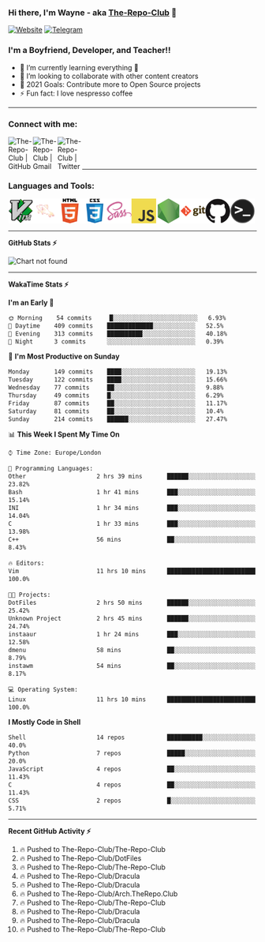 ### Hi there, I'm Wayne - aka [The-Repo-Club][website] 👋

[![Website](https://img.shields.io/website?label=github.com/The-Repo-Club/&color=orange&style=flat-square&url=https://github.com/The-Repo-Club/)][website]
[![Telegram](https://img.shields.io/badge/Chat%20on-Telegram-orange.svg?color=orange&logo=telegram&style=flat-square)][telegram]

### I'm a Boyfriend, Developer, and Teacher!!

- 🌱 I’m currently learning everything 🤣
- 👯 I’m looking to collaborate with other content creators
- 🥅 2021 Goals: Contribute more to Open Source projects
- ⚡ Fun fact: I love nespresso coffee

---
### Connect with me:

[<img align="left" alt="The-Repo-Club | GitHub" width="50px" src="https://cdn.jsdelivr.net/npm/simple-icons@v3/icons/github.svg" />][website]
[<img align="left" alt="The-Repo-Club | Gmail" width="50px" src="https://cdn.jsdelivr.net/npm/simple-icons@v3/icons/gmail.svg" />][email]
[<img align="left" alt="The-Repo-Club | Twitter" width="50px" src="https://cdn.jsdelivr.net/npm/simple-icons@v3/icons/telegram.svg" />][telegram]

[website]: https://github.com/The-Repo-Club/
[email]: mailto:wayne6324@gmail.com
[telegram]: https://t.me/TheRepoClub

<br />
<br />
<br />

---
### Languages and Tools:

<img align="left" alt="Vim" width="50px" src="https://raw.githubusercontent.com/github/explore/80688e429a7d4ef2fca1e82350fe8e3517d3494d/topics/vim/vim.png" />
<img align="left" alt="Fish" width="50px" src="https://raw.githubusercontent.com/github/explore/80688e429a7d4ef2fca1e82350fe8e3517d3494d/topics/fish/fish.png" />
<img align="left" alt="HTML5" width="50px" src="https://raw.githubusercontent.com/github/explore/80688e429a7d4ef2fca1e82350fe8e3517d3494d/topics/html/html.png" />
<img align="left" alt="CSS3" width="50px" src="https://raw.githubusercontent.com/github/explore/80688e429a7d4ef2fca1e82350fe8e3517d3494d/topics/css/css.png" />
<img align="left" alt="Sass" width="50px" src="https://raw.githubusercontent.com/github/explore/80688e429a7d4ef2fca1e82350fe8e3517d3494d/topics/sass/sass.png" />
<img align="left" alt="JavaScript" width="50px" src="https://raw.githubusercontent.com/github/explore/80688e429a7d4ef2fca1e82350fe8e3517d3494d/topics/javascript/javascript.png" />
<img align="left" alt="Node.js" width="50px" src="https://raw.githubusercontent.com/github/explore/80688e429a7d4ef2fca1e82350fe8e3517d3494d/topics/nodejs/nodejs.png" />
<img align="left" alt="Git" width="50px" src="https://raw.githubusercontent.com/github/explore/80688e429a7d4ef2fca1e82350fe8e3517d3494d/topics/git/git.png" />
<img align="left" alt="GitHub" width="50px" src="https://raw.githubusercontent.com/github/explore/78df643247d429f6cc873026c0622819ad797942/topics/github/github.png" />
<img align="left" alt="Terminal" width="50px" src="https://raw.githubusercontent.com/github/explore/80688e429a7d4ef2fca1e82350fe8e3517d3494d/topics/terminal/terminal.png" />

<br />
<br />
<br />

---

**GitHub Stats ⚡**

![Chart not found](https://github-readme-stats.vercel.app/api?username=The-Repo-Club&theme=tokyonight&show_icons=true&count_private=true&hide_border=true&include_all_commits=true&custom_title=The-Repo-Club%27s+GitHub+Stats)


---

**WakaTime Stats ⚡**

<!--START_SECTION:waka-->
**I'm an Early 🐤** 

```text
🌞 Morning    54 commits     █░░░░░░░░░░░░░░░░░░░░░░░░   6.93% 
🌆 Daytime    409 commits    █████████████░░░░░░░░░░░░   52.5% 
🌃 Evening    313 commits    ██████████░░░░░░░░░░░░░░░   40.18% 
🌙 Night      3 commits      ░░░░░░░░░░░░░░░░░░░░░░░░░   0.39%

```
📅 **I'm Most Productive on Sunday** 

```text
Monday       149 commits    ████░░░░░░░░░░░░░░░░░░░░░   19.13% 
Tuesday      122 commits    ████░░░░░░░░░░░░░░░░░░░░░   15.66% 
Wednesday    77 commits     ██░░░░░░░░░░░░░░░░░░░░░░░   9.88% 
Thursday     49 commits     █░░░░░░░░░░░░░░░░░░░░░░░░   6.29% 
Friday       87 commits     ██░░░░░░░░░░░░░░░░░░░░░░░   11.17% 
Saturday     81 commits     ██░░░░░░░░░░░░░░░░░░░░░░░   10.4% 
Sunday       214 commits    ██████░░░░░░░░░░░░░░░░░░░   27.47%

```


📊 **This Week I Spent My Time On** 

```text
⌚︎ Time Zone: Europe/London

💬 Programming Languages: 
Other                    2 hrs 39 mins       ██████░░░░░░░░░░░░░░░░░░░   23.82% 
Bash                     1 hr 41 mins        ███░░░░░░░░░░░░░░░░░░░░░░   15.14% 
INI                      1 hr 34 mins        ███░░░░░░░░░░░░░░░░░░░░░░   14.04% 
C                        1 hr 33 mins        ███░░░░░░░░░░░░░░░░░░░░░░   13.98% 
C++                      56 mins             ██░░░░░░░░░░░░░░░░░░░░░░░   8.43%

🔥 Editors: 
Vim                      11 hrs 10 mins      █████████████████████████   100.0%

🐱‍💻 Projects: 
DotFiles                 2 hrs 50 mins       ██████░░░░░░░░░░░░░░░░░░░   25.42% 
Unknown Project          2 hrs 45 mins       ██████░░░░░░░░░░░░░░░░░░░   24.74% 
instaaur                 1 hr 24 mins        ███░░░░░░░░░░░░░░░░░░░░░░   12.58% 
dmenu                    58 mins             ██░░░░░░░░░░░░░░░░░░░░░░░   8.79% 
instawm                  54 mins             ██░░░░░░░░░░░░░░░░░░░░░░░   8.17%

💻 Operating System: 
Linux                    11 hrs 10 mins      █████████████████████████   100.0%

```

**I Mostly Code in Shell** 

```text
Shell                    14 repos            ██████████░░░░░░░░░░░░░░░   40.0% 
Python                   7 repos             █████░░░░░░░░░░░░░░░░░░░░   20.0% 
JavaScript               4 repos             ██░░░░░░░░░░░░░░░░░░░░░░░   11.43% 
C                        4 repos             ██░░░░░░░░░░░░░░░░░░░░░░░   11.43% 
CSS                      2 repos             █░░░░░░░░░░░░░░░░░░░░░░░░   5.71%

```



<!--END_SECTION:waka-->

---

**Recent GitHub Activity :zap:**

<!--START_SECTION:activity-->
1. 🔥 Pushed to The-Repo-Club/The-Repo-Club
2. 🔥 Pushed to The-Repo-Club/DotFiles
3. 🔥 Pushed to The-Repo-Club/The-Repo-Club
4. 🔥 Pushed to The-Repo-Club/Dracula
5. 🔥 Pushed to The-Repo-Club/Dracula
6. 🔥 Pushed to The-Repo-Club/Arch.TheRepo.Club
7. 🔥 Pushed to The-Repo-Club/The-Repo-Club
8. 🔥 Pushed to The-Repo-Club/Dracula
9. 🔥 Pushed to The-Repo-Club/Dracula
10. 🔥 Pushed to The-Repo-Club/The-Repo-Club
<!--END_SECTION:activity-->